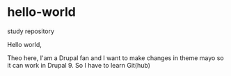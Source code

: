 # hello-world
study repository

Hello world,

Theo here, I'am a Drupal fan and I want to make changes in theme mayo so it can work in Drupal 9.
So I have to learn Git(hub)
